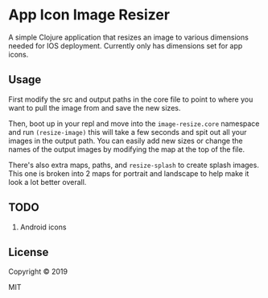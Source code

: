 # App Icon Image Resizer

A simple Clojure application that resizes an image to various dimensions needed for IOS deployment. Currently
only has dimensions set for app icons.

## Usage

First modify the src and output paths in the core file to point to where you want to pull the image from and save the
new sizes.

Then, boot up in your repl and move into the ````image-resize.core```` namespace and run ````(resize-image)```` this will take a few seconds and spit out all your images in the output path. You can easily add new sizes or change the names of the output images by modifying the map at the top of the file.

There's also extra maps, paths, and ````resize-splash```` to create splash images. This one is broken into 2 maps for portrait and landscape to help make it look a lot better overall.

## TODO
1. Android icons

## License

Copyright © 2019

MIT
